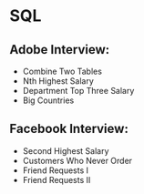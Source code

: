 # SQL

## Adobe Interview:

+ Combine Two Tables
+ Nth Highest Salary
+ Department Top Three Salary
+ Big Countries

## Facebook Interview:

+ Second Highest Salary
+ Customers Who Never Order
+ Friend Requests I
+ Friend Requests II